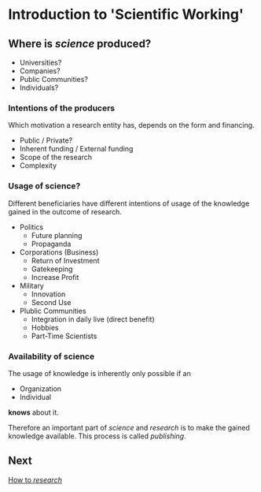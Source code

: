 # Introduction to 'Scientific Working'

## Where is _science_ produced?

- Universities?
- Companies?
- Public Communities?
- Individuals?

### Intentions of the producers

Which motivation a research entity has, depends on the form and financing.

- Public / Private?
- Inherent funding / External funding
- Scope of the research
- Complexity

### Usage of science?

Different beneficiaries have different intentions of usage of the knowledge
gained in the outcome of research.

- Politics
  - Future planning
  - Propaganda
- Corporations (Business)
  - Return of Investment
  - Gatekeeping
  - Increase Profit
- Military
  - Innovation
  - Second Use
- Plublic Communities
  - Integration in daily live (direct benefit)
  - Hobbies
  - Part-Time Scientists

### Availability of science

The usage of knowledge is inherently only possible if an

- Organization
- Individual

**knows** about it.

Therefore an important part of _science_ and _research_ is to make the gained
knowledge available.
This process is called _publishing_.

## Next
[How to _research_](Research.md)

